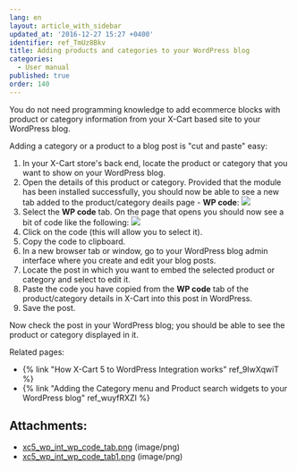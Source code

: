 ```yaml
---
lang: en
layout: article_with_sidebar
updated_at: '2016-12-27 15:27 +0400'
identifier: ref_TmUz8Bkv
title: Adding products and categories to your WordPress blog
categories:
  - User manual
published: true
order: 140
---
```



You do not need programming knowledge to add ecommerce blocks with product or category information from your X-Cart based site to your WordPress blog.

Adding a category or a product to a blog post is "cut and paste" easy:

1.  In your X-Cart store's back end, locate the product or category that you want to show on your WordPress blog.
2.  Open the details of this product or category. Provided that the module has been installed successfully, you should now be able to see a new tab added to the product/category deails page - **WP code**:
    ![]({{site.baseurl}}/attachments/8750584/8719412.png)
3.  Select the **WP code** tab. On the page that opens you should now see a bit of code like the following:
    ![]({{site.baseurl}}/attachments/8750584/8719413.png)
4.  Click on the code (this will allow you to select it). 
5.  Copy the code to clipboard.
6.  In a new browser tab or window, go to your WordPress blog admin interface where you create and edit your blog posts.
7.  Locate the post in which you want to embed the selected product or category and select to edit it.
8.  Paste the code you have copied from the **WP code** tab of the product/category details in X-Cart into this post in WordPress.
9.  Save the post. 

Now check the post in your WordPress blog; you should be able to see the product or category displayed in it.

Related pages:

*   {% link "How X-Cart 5 to WordPress Integration works" ref_9IwXqwiT %}
*   {% link "Adding the Category menu and Product search widgets to your WordPress blog" ref_wuyfRXZI %}

## Attachments:

* [xc5_wp_int_wp_code_tab.png]({{site.baseurl}}/attachments/8750584/8719412.png) (image/png)
* [xc5_wp_int_wp_code_tab1.png]({{site.baseurl}}/attachments/8750584/8719413.png) (image/png)

